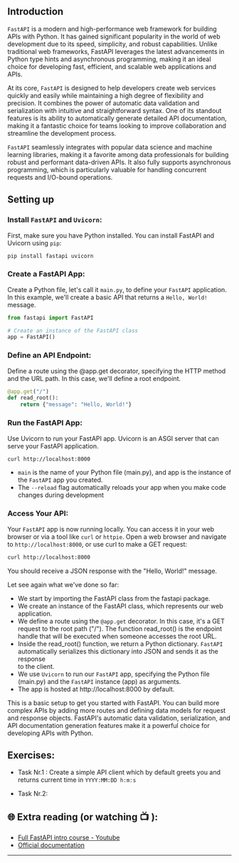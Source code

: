 ## Introduction
`FastAPI` is a modern and high-performance web framework for building APIs with Python. It has gained significant popularity in the world of web development due to its speed, simplicity, and robust capabilities. Unlike traditional web frameworks, FastAPI leverages the latest advancements in Python type hints and asynchronous programming, making it an ideal choice for developing fast, efficient, and scalable web applications and APIs.

At its core, `FastAPI` is designed to help developers create web services quickly and easily while maintaining a high degree of flexibility and precision. It combines the power of automatic data validation and serialization with intuitive and straightforward syntax. One of its standout features is its ability to automatically generate detailed API documentation, making it a fantastic choice for teams looking to improve collaboration and streamline the development process.

`FastAPI` seamlessly integrates with popular data science and machine learning libraries, making it a favorite among data professionals for building robust and performant data-driven APIs. It also fully supports asynchronous programming, which is particularly valuable for handling concurrent requests and I/O-bound operations.

## Setting up
 
### Install `FastAPI` and `Uvicorn`:
First, make sure you have Python installed. You can install FastAPI and Uvicorn using `pip`:

```bash
pip install fastapi uvicorn

```

### Create a FastAPI App:
Create a Python file, let's call it `main.py`, to define your `FastAPI` application. In this example, we'll create a basic API that returns a `Hello, World!` message.

```python
from fastapi import FastAPI

# Create an instance of the FastAPI class
app = FastAPI()

```

### Define an API Endpoint:

Define a route using the @app.get decorator, specifying the HTTP method and the URL path. In this case, we'll define a root endpoint.

```python
@app.get("/")
def read_root():
    return {"message": "Hello, World!"}

```
### Run the FastAPI App:
Use Uvicorn to run your FastAPI app. Uvicorn is an ASGI server that can serve your FastAPI application.

```bash
curl http://localhost:8000

```
- `main` is the name of your Python file (main.py), and app is the instance of the `FastAPI` app you created.
- The `--reload` flag automatically reloads your app when you make code changes during development

### Access Your API:
Your `FastAPI` app is now running locally. You can access it in your web browser or via a tool like `curl` or `httpie`. Open a web browser and navigate to `http://localhost:8000`, or use curl to make a GET request:

```bash
curl http://localhost:8000
```
You should receive a JSON response with the "Hello, World!" message.

Let see again what we've done so far: 

- We start by importing the FastAPI class from the fastapi package.
- We create an instance of the FastAPI class, which represents our web application.
- We define a route using the `@app.get` decorator. In this case, it's a GET request to the root path ("/"). The function read_root() is the endpoint    
  handle that will be executed when someone accesses the root URL.
- Inside the read_root() function, we return a Python dictionary. `FastAPI` automatically serializes this dictionary into JSON and sends it as the response   
  to the client.
- We use `Uvicorn` to run our `FastAPI` app, specifying the Python file (main.py) and the `FastAPI` instance (app) as arguments.
- The app is hosted at http://localhost:8000 by default.

This is a basic setup to get you started with FastAPI. You can build more complex APIs by adding more routes and defining data models for request and response objects. FastAPI's automatic data validation, serialization, and API documentation generation features make it a powerful choice for developing APIs with Python.

## Exercises: 

* Task Nr.1 :
  Create a simple API client which by default greets you and returns current time in `YYYY:MM:DD h:m:s` 

* Task Nr.2:  
  
 

## 🌐  Extra reading (or watching 📺 ):

* [Full FastAPI intro course - Youtube](https://www.youtube.com/watch?v=tLKKmouUams)
* [Official documentation](https://fastapi.tiangolo.com/)
***